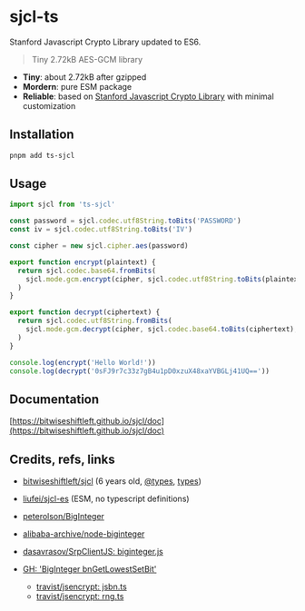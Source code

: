# sjcl-ts

Stanford Javascript Crypto Library updated to ES6.

> Tiny 2.72kB AES-GCM library

- **Tiny**: about 2.72kB after gzipped
- **Mordern**: pure ESM package
- **Reliable**: based on [Stanford Javascript Crypto Library](https://github.com/bitwiseshiftleft/sjcl) with minimal customization

## Installation

```sh
pnpm add ts-sjcl
```

## Usage

```js
import sjcl from 'ts-sjcl'

const password = sjcl.codec.utf8String.toBits('PASSWORD')
const iv = sjcl.codec.utf8String.toBits('IV')

const cipher = new sjcl.cipher.aes(password)

export function encrypt(plaintext) {
  return sjcl.codec.base64.fromBits(
    sjcl.mode.gcm.encrypt(cipher, sjcl.codec.utf8String.toBits(plaintext), iv)
  )
}

export function decrypt(ciphertext) {
  return sjcl.codec.utf8String.fromBits(
    sjcl.mode.gcm.decrypt(cipher, sjcl.codec.base64.toBits(ciphertext), iv)
  )
}

console.log(encrypt('Hello World!'))
console.log(decrypt('0sFJ9r7c33z7gB4u1pD0xzuX48xaYVBGLj41UQ=='))
```

## Documentation

[https://bitwiseshiftleft.github.io/sjcl/doc](https://bitwiseshiftleft.github.io/sjcl/doc)

## Credits, refs, links

* [bitwiseshiftleft/sjcl](https://github.com/bitwiseshiftleft/sjcl) (6 years old, [@types](https://www.npmjs.com/package/@types/sjcl), [types](https://github.com/Evgenus/sjcl-typescript-definitions))
* [liufei/sjcl-es](https://github.com/liufei/sjcl-es) (ESM, no typescript definitions)

* [peterolson/BigInteger](https://github.com/peterolson/BigInteger.js)
* [alibaba-archive/node-biginteger](https://github.com/alibaba-archive/node-biginteger/blob/master/lib/BigInteger.js)
* [dasavrasov/SrpClientJS: biginteger.js](https://github.com/dasavrasov/SrpClientJS/blob/master/srp-client/src/srp/biginteger.js)
* [GH: 'BigInteger bnGetLowestSetBit'](https://github.com/search?q=BigInteger+bnGetLowestSetBit&type=code&ref=advsearch)
  * [travist/jsencrypt: jsbn.ts](https://github.com/travist/jsencrypt/blob/master/src/lib/jsbn/jsbn.ts)
  * [travist/jsencrypt: rng.ts](https://github.com/travist/jsencrypt/blob/master/src/lib/jsbn/rng.ts)
